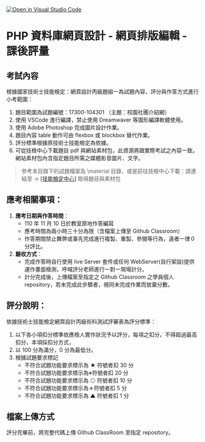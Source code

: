 [![Open in Visual Studio Code](https://classroom.github.com/assets/open-in-vscode-f059dc9a6f8d3a56e377f745f24479a46679e63a5d9fe6f495e02850cd0d8118.svg)](https://classroom.github.com/online_ide?assignment_repo_id=6092208&assignment_repo_type=AssignmentRepo)
# PHP 資料庫網頁設計 - 網頁排版編輯 - 課後評量

## 考試內容

根據國家技術士技能檢定：網頁設計丙級題組一為試題內容，評分與作答方式進行小考範圍：

1. 題目範圍為試題編號：17300-104301 （主題：校園社團介紹網）
2. 使用 VSCode 進行編譯，禁止使用 Dreamwaver 等圖形編譯軟體使用。
3. 使用 Adobe Photoshop 完成圖片設計作業。
4. 題目內容 table 動作可由 flexbox 或 blockbox 替代作業。
5. 評分標準根據原技術士技能檢定為依據。
6. 可從技檢中心下載題目 pdf 與網站素材包，此資源將跟實際考試之內容一致。網站素材包內含指定題目所需之媒體影音圖片、文字。

> 參考本目錄下的試題檔案及 \material 目錄，或是前往技檢中心下載：請連結至 → [[技能檢定中心]](https://techbank.wdasec.gov.tw/owInform/TestReferData.aspx) 取得題目與素材包

## 應考相關事項：

1. **應考日期與作答時間**：
   -  110 年 11 ⽉ 10 日於教室原地作答編寫
   - 應考時間為兩小時三十分為限（含檔案上傳至 Github Classroom）
   - 作答期間禁止舞弊或事先完成進行複製、重製、參閱等行為，違者一律０分評比。
2. **驗收方式**：
   - 完成作答時自行使用 live Server 套件或任何 WebServer(自行架設)提供運作畫面檢測，呼喊評分老師進行一對一現場計分。
   - 計分完成後，上傳檔案至指定之 Github Classroom 之學員個人 repository，若未完成此步驟者，視同未完成作業而放棄分數。

## 評分說明：
依據技術士技能檢定網頁設計丙級術科測試評審表為評分標準：

1. 以下各小項扣分標準依應檢人實作狀況予以評分，每項之扣分，不得超過最高扣分，本項採扣分方式，
2. 以 100 分為滿分，0 分為最低分。
3. 根據試題要求標記
   - 不符合試題功能要求標示為 ★ 符號者扣 30 分
   - 不符合試題功能要求標示為※符號者扣 20 分
   - 不符合試題功能要求標示為 ◎ 符號者扣 10 分
   - 不符合試題功能要求標示為＊符號者扣 5 分
   - 不符合試題功能要求標示為 ▲ 符號者扣 1 分

## 檔案上傳方式
評分完畢前，將完整代碼上傳 Github ClassRoom 至指定 repository。
